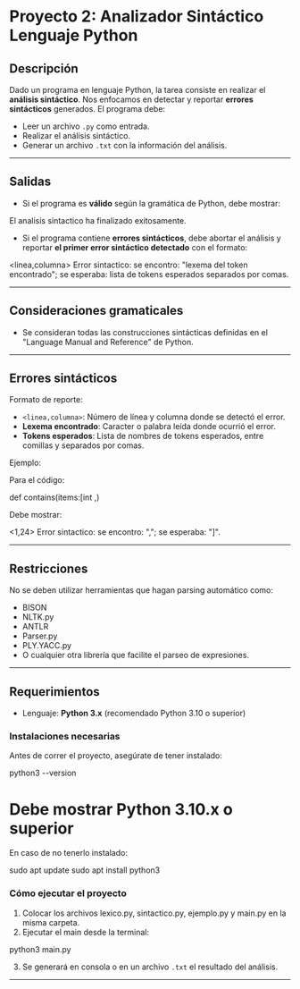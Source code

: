 # Proyecto 2: Analizador Sintáctico Lenguaje Python

## Descripción

Dado un programa en lenguaje Python, la tarea consiste en realizar el **análisis sintáctico**. Nos enfocamos en detectar y reportar **errores sintácticos** generados. El programa debe:

- Leer un archivo `.py` como entrada.
- Realizar el análisis sintáctico.
- Generar un archivo `.txt` con la información del análisis.

---

## Salidas

- Si el programa es **válido** según la gramática de Python, debe mostrar:

El analisis sintactico ha finalizado exitosamente.

- Si el programa contiene **errores sintácticos**, debe abortar el análisis y reportar **el primer error sintáctico detectado** con el formato:

<linea,columna> Error sintactico: se encontro: "lexema del token encontrado"; se esperaba: lista de tokens esperados separados por comas.


---

## Consideraciones gramaticales

- Se consideran todas las construcciones sintácticas definidas en el "Language Manual and Reference" de Python.

---

## Errores sintácticos

Formato de reporte:

- `<linea,columna>`: Número de línea y columna donde se detectó el error.
- **Lexema encontrado**: Caracter o palabra leída donde ocurrió el error.
- **Tokens esperados**: Lista de nombres de tokens esperados, entre comillas y separados por comas.

Ejemplo:

Para el código:

def contains(items:[int ,)

Debe mostrar:

<1,24> Error sintactico: se encontro: ","; se esperaba: "]".

---

## Restricciones

No se deben utilizar herramientas que hagan parsing automático como:

- BISON
- NLTK.py
- ANTLR
- Parser.py
- PLY.YACC.py
- O cualquier otra librería que facilite el parseo de expresiones.

---

## Requerimientos

- Lenguaje: **Python 3.x** (recomendado Python 3.10 o superior)

### Instalaciones necesarias

Antes de correr el proyecto, asegúrate de tener instalado:

python3 --version
# Debe mostrar Python 3.10.x o superior

En caso de no tenerlo instalado:

sudo apt update
sudo apt install python3

### Cómo ejecutar el proyecto

1. Colocar los archivos lexico.py, sintactico.py, ejemplo.py y main.py en la misma carpeta.
2. Ejecutar el main desde la terminal:

python3 main.py

3. Se generará en consola o en un archivo `.txt` el resultado del análisis.

---

